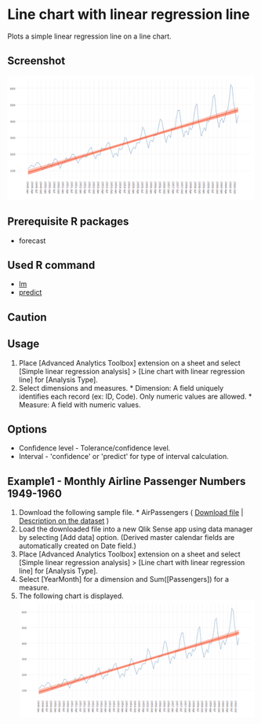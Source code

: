 # Line chart with linear regression line
Plots a simple linear regression line on a line chart.

## Screenshot
  ![simple linear linearl example1](./images/simple_linear_line_example1.png)

## Prerequisite R packages
 * forecast

## Used R command
 * [lm](https://www.rdocumentation.org/packages/stats/versions/3.4.0/topics/lm)
 * [predict](https://www.rdocumentation.org/packages/stats/versions/3.4.0/topics/predict)

## Caution

## Usage
  1. Place [Advanced Analytics Toolbox] extension on a sheet and select [Simple linear regression analysis] > [Line chart with linear regression line] for [Analysis Type].
  2. Select dimensions and measures.
    * Dimension: A field uniquely identifies each record (ex: ID, Code). Only numeric values are allowed.
    * Measure: A field with numeric values.

## Options
 * Confidence level - Tolerance/confidence level.
 * Interval - 'confidence' or 'predict' for type of interval calculation.

## Example1 - Monthly Airline Passenger Numbers 1949-1960
  1. Download the following sample file.
    * AirPassengers ( [Download file](./data/AirPassengers.xlsx) | [Description on the dataset](https://stat.ethz.ch/R-manual/R-devel/library/datasets/html/AirPassengers.html) )  
  2. Load the downloaded file into a new Qlik Sense app using data manager by selecting [Add data] option. (Derived master calendar fields are automatically created on Date field.)
  3. Place [Advanced Analytics Toolbox] extension on a sheet and select [Simple linear regression analysis] > [Line chart with linear regression line] for [Analysis Type].
  4. Select [YearMonth] for a dimension and Sum([Passengers]) for a measure.
  5. The following chart is displayed.
  ![simple linear linearl example1](./images/simple_linear_line_example1.png)
